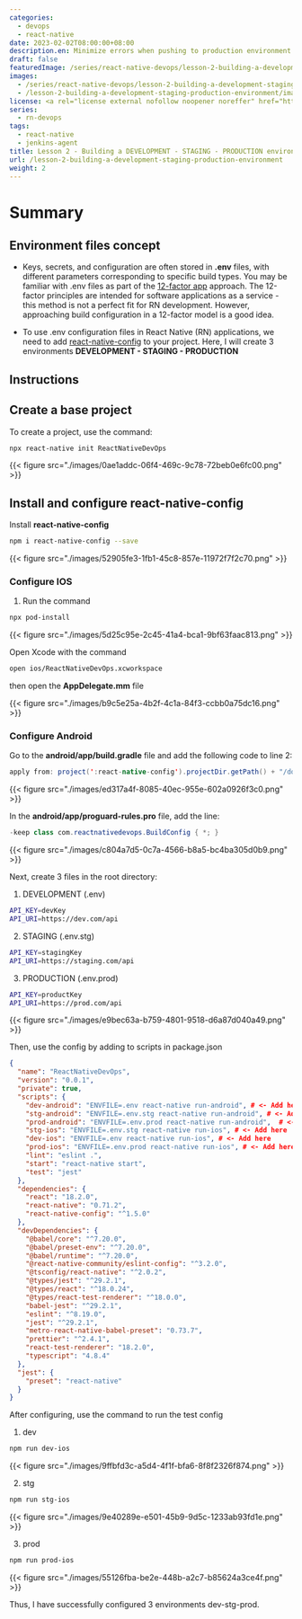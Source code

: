 ```yaml
---
categories:
  - devops
  - react-native
date: 2023-02-02T08:00:00+08:00
description.en: Minimize errors when pushing to production environment
draft: false
featuredImage: /series/react-native-devops/lesson-2-building-a-development-staging-production-environment.webp
images:
  - /series/react-native-devops/lesson-2-building-a-development-staging-production-environment.webp
  - /lesson-2-building-a-development-staging-production-environment/images/index.en.png
license: <a rel="license external nofollow noopener noreffer" href="https://creativecommons.org/licenses/by-nc/4.0/" target="_blank">CC BY-NC 4.0</a>
series:
  - rn-devops
tags:
  - react-native
  - jenkins-agent
title: Lesson 2 - Building a DEVELOPMENT - STAGING - PRODUCTION environment
url: /lesson-2-building-a-development-staging-production-environment
weight: 2
---
```


# Summary

## Environment files concept

- Keys, secrets, and configuration are often stored in **.env** files, with different parameters corresponding to specific build types. You may be familiar with .env files as part of the [12-factor app](https://12factor.net/) approach. The 12-factor principles are intended for software applications as a service - this method is not a perfect fit for RN development. However, approaching build configuration in a 12-factor model is a good idea.

- To use .env configuration files in React Native (RN) applications, we need to add [react-native-config](https://www.npmjs.com/package/react-native-config) to your project. Here, I will create 3 environments **DEVELOPMENT - STAGING - PRODUCTION**

## Instructions

## Create a base project

To create a project, use the command:

```bash
npx react-native init ReactNativeDevOps
```

{{< figure src="./images/0ae1addc-06f4-469c-9c78-72beb0e6fc00.png" >}}

## Install and configure react-native-config

Install **react-native-config**

```bash
npm i react-native-config --save
```

{{< figure src="./images/52905fe3-1fb1-45c8-857e-11972f7f2c70.png" >}}

### Configure IOS

1. Run the command

```bash
npx pod-install
```

{{< figure src="./images/5d25c95e-2c45-41a4-bca1-9bf63faac813.png" >}}

Open Xcode with the command

```bash
open ios/ReactNativeDevOps.xcworkspace
```

then open the **AppDelegate.mm** file

{{< figure src="./images/b9c5e25a-4b2f-4c1a-84f3-ccbb0a75dc16.png" >}}

### Configure Android

Go to the **android/app/build.gradle** file and add the following code to line 2:

```java
apply from: project(':react-native-config').projectDir.getPath() + "/dotenv.gradle"
```

{{< figure src="./images/ed317a4f-8085-40ec-955e-602a0926f3c0.png" >}}

In the **android/app/proguard-rules.pro** file, add the line:

```java
-keep class com.reactnativedevops.BuildConfig { *; }
```

{{< figure src="./images/c804a7d5-0c7a-4566-b8a5-bc4ba305d0b9.png" >}}

Next, create 3 files in the root directory:

1. DEVELOPMENT (.env)

```bash
API_KEY=devKey
API_URI=https://dev.com/api
```

2. STAGING (.env.stg)

```bash
API_KEY=stagingKey
API_URI=https://staging.com/api
```

3. PRODUCTION (.env.prod)

```bash
API_KEY=productKey
API_URI=https://prod.com/api
```

{{< figure src="./images/e9bec63a-b759-4801-9518-d6a87d040a49.png" >}}

Then, use the config by adding to scripts in package.json

```json
{
  "name": "ReactNativeDevOps",
  "version": "0.0.1",
  "private": true,
  "scripts": {
    "dev-android": "ENVFILE=.env react-native run-android", # <- Add here
    "stg-android": "ENVFILE=.env.stg react-native run-android", # <- Add here
    "prod-android": "ENVFILE=.env.prod react-native run-android",  # <- Add here
    "stg-ios": "ENVFILE=.env.stg react-native run-ios", # <- Add here
    "dev-ios": "ENVFILE=.env react-native run-ios", # <- Add here
    "prod-ios": "ENVFILE=.env.prod react-native run-ios", # <- Add here
    "lint": "eslint .",
    "start": "react-native start",
    "test": "jest"
  },
  "dependencies": {
    "react": "18.2.0",
    "react-native": "0.71.2",
    "react-native-config": "^1.5.0"
  },
  "devDependencies": {
    "@babel/core": "^7.20.0",
    "@babel/preset-env": "^7.20.0",
    "@babel/runtime": "^7.20.0",
    "@react-native-community/eslint-config": "^3.2.0",
    "@tsconfig/react-native": "^2.0.2",
    "@types/jest": "^29.2.1",
    "@types/react": "^18.0.24",
    "@types/react-test-renderer": "^18.0.0",
    "babel-jest": "^29.2.1",
    "eslint": "^8.19.0",
    "jest": "^29.2.1",
    "metro-react-native-babel-preset": "0.73.7",
    "prettier": "^2.4.1",
    "react-test-renderer": "18.2.0",
    "typescript": "4.8.4"
  },
  "jest": {
    "preset": "react-native"
  }
}
```

After configuring, use the command to run the test config

1. dev

```bash
npm run dev-ios
```

{{< figure src="./images/9ffbfd3c-a5d4-4f1f-bfa6-8f8f2326f874.png" >}}

2. stg

```bash
npm run stg-ios
```

{{< figure src="./images/9e40289e-e501-45b9-9d5c-1233ab93fd1e.png" >}}

3. prod

```bash
npm run prod-ios
```

{{< figure src="./images/55126fba-be2e-448b-a2c7-b85624a3ce4f.png" >}}

Thus, I have successfully configured 3 environments dev-stg-prod.
